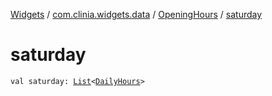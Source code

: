 [Widgets](../../index.md) / [com.clinia.widgets.data](../index.md) / [OpeningHours](index.md) / [saturday](./saturday.md)

# saturday

`val saturday: `[`List`](https://kotlinlang.org/api/latest/jvm/stdlib/kotlin.collections/-list/index.html)`<`[`DailyHours`](../-daily-hours/index.md)`>`